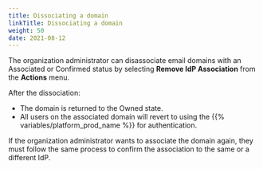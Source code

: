 ```yaml
---
title: Dissociating a domain
linkTitle: Dissociating a domain
weight: 50
date: 2021-08-12
---
```


The organization administrator can disassociate email domains with an Associated or Confirmed status by selecting **Remove IdP Association** from the **Actions** menu.

After the dissociation:

* The domain is returned to the Owned state.
* All users on the associated domain will revert to using the {{% variables/platform_prod_name %}} for authentication.

If the organization administrator wants to associate the domain again, they must follow the same process to confirm the association to the same or a different IdP.
